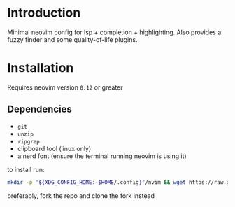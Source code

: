 # Introduction
Minimal neovim config for lsp + completion + highlighting. Also provides a fuzzy
finder and some quality-of-life plugins.

# Installation
Requires neovim version `0.12` or greater

## Dependencies
- `git`
- `unzip`
- `ripgrep`
- clipboard tool (linux only)
- a nerd font (ensure the terminal running neovim is using it)

to install run:
```bash
mkdir -p "${XDG_CONFIG_HOME:-$HOME/.config}"/nvim && wget https://raw.githubusercontent.com/Hashino/minimal.nvim/refs/heads/main/init.lua -O "${XDG_CONFIG_HOME:-$HOME/.config}"/nvim/init.lua && nvim
```

preferably, fork the repo and clone the fork instead
